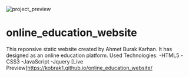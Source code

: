 ![project_preview](https://github.com/kobrak1/online_education_website/assets/114083611/26859f67-471f-4442-b2bf-86fcf8dbce78)
# online_education_website
This reponsive static website created by Ahmet Burak Karhan. It has designed as an online education platform. Used Technologies: -HTML5 -CSS3 -JavaScript -Jquery
[Live Preview]https://kobrak1.github.io/online_education_website/
